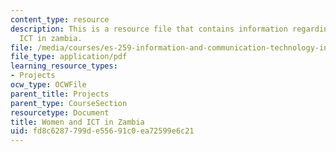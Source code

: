 ```yaml
---
content_type: resource
description: This is a resource file that contains information regarding women and
  ICT in zambia.
file: /media/courses/es-259-information-and-communication-technology-in-africa-spring-2006/fd8c6287799de55691c0ea72599e6c21_MITES_259S06_maltes_3.pdf
file_type: application/pdf
learning_resource_types:
- Projects
ocw_type: OCWFile
parent_title: Projects
parent_type: CourseSection
resourcetype: Document
title: Women and ICT in Zambia
uid: fd8c6287-799d-e556-91c0-ea72599e6c21
---
```

